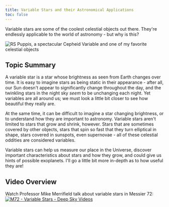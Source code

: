 ```yaml
---
title: Variable Stars and their Astronomical Applications
toc: false
---
```

<div class="stars" id="spingle"></div>

<div id="container">
Variable stars are some of the coolest celestial objects out there. They're endlessly applicable to the world of astronomy - but why is this? 

![](https://upload.wikimedia.org/wikipedia/commons/thumb/a/aa/Heic1323a_-1243686232.jpg/610px-Heic1323a_-1243686232.jpg "RS Puppis, a spectacular Cepheid Variable and one of my favorite celestial objects")

## Topic Summary
A variable star is a star whose brightness as seen from Earth changes over time. It is easy to imagine stars as being static in their appearance - after all, our Sun doesn't appear to significantly change throughout the day, and the twinkling stars in the night sky *seem* to be unchanging each night. Yet variables are all around us; we must look a little bit closer to see how beautiful they really are.

At the same time, it can be difficult to imagine a star changing brightness, or to understand how they are important to astronomy. Variable stars aren't limited to stars that grow and shrink, however. Stars that are sometimes covered by other objects, stars that spin so fast that they turn elliptical in shape, stars covered in sunspots, even supernovae - all of these celestial oddities are considered variables. 

Variable stars can help us measure our place in the Universe, discover important characteristics about stars and how they grow, and could give us hints of possible exoplanets. I'll go a little bit more in-depth as to how useful they are!

## Video Overview
Watch Professor Mike Merrifield talk about variable stars in Messier 72:
[![M72 - Variable Stars - Deep Sky Videos](http://img.youtube.com/vi/1CcyYYmgD9Y/0.jpg)](http://www.youtube.com/watch?v=1CcyYYmgD9Y "M72 - Variable Stars - Deep Sky Videos")
</div>